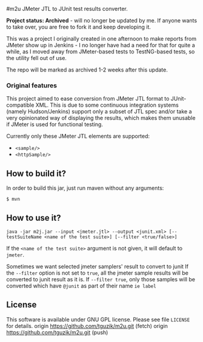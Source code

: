 #m2u 
JMeter JTL to JUnit test results converter.

**Project status: Archived** - will no longer be updated by me. If anyone wants to take over, you are free to fork 
it and keep developing it. 

This was a project I originally created in one afternoon to make reports from JMeter show up in Jenkins - I no longer 
have had a need for that for quite a while, as I moved away from JMeter-based tests to TestNG-based tests, so the 
utility fell out of use. 

The repo will be marked as archived 1-2 weeks after this update.


### Original features

This project aimed to ease conversion from JMeter JTL format to JUnit-compatible XML. This is due to some continuous 
integration systems (namely Hudson/Jenkins) support only a subset of JTL spec and/or take a very opinionated way of
displaying the results, which makes them unusable if JMeter is used for functional testing.

Currently only these JMeter JTL elements are supported:

* `<sample/>`
* `<httpSample/>`



## How to build it?
In order to build this jar, just run maven without any arguments:

    $ mvn

## How to use it?

    java -jar m2j.jar --input <jmeter.jtl> --output <junit.xml> [--testSuiteName <name of the test suite>] [--filter <true/false>]

If the `<name of the test suite>` argument is not given, it will default to `jmeter`.

Sometimes we want selected jmeter samplers' result to convert to junit
If the `--filter` option is not set to `true`, all the jmeter sample results will be converted to junit result as it is.
If `--filter true`, only those samples will be converted which have `@junit` as part of their name `ie label`

## License
This software is available under GNU GPL license. Please see file `LICENSE` for details.
origin	https://github.com/tguzik/m2u.git (fetch)
origin	https://github.com/tguzik/m2u.git (push)
